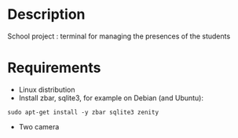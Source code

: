 # Description
School project : terminal for managing the presences of the students

# Requirements
- Linux distribution
- Install zbar, sqlite3, for example on Debian (and Ubuntu):
```
sudo apt-get install -y zbar sqlite3 zenity
```
- Two camera
